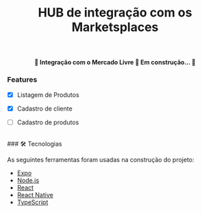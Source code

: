 <h1 align="center">HUB de integração com os Marketsplaces</h1>
<br>
<h4 align="center"> 
	🚧  Integração com o Mercado Livre 🚀 Em construção...  🚧

</h4>

### Features
- [x] Listagem de Produtos
- [x] Cadastro de cliente
- [ ] Cadastro de produtos


<br>
### 🛠 Tecnologias

As seguintes ferramentas foram usadas na construção do projeto:

- [Expo](https://expo.io/)
- [Node.js](https://nodejs.org/en/)
- [React](https://pt-br.reactjs.org/)
- [React Native](https://reactnative.dev/)
- [TypeScript](https://www.typescriptlang.org/)
